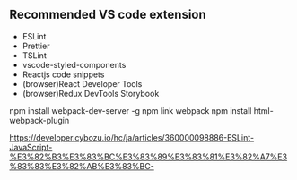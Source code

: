 ## Recommended VS code extension
- ESLint
- Prettier
- TSLint
- vscode-styled-components
- Reactjs code snippets
- (browser)React Developer Tools
- (browser)Redux DevTools
Storybook

npm install webpack-dev-server -g
npm link webpack
npm install html-webpack-plugin

https://developer.cybozu.io/hc/ja/articles/360000098886-ESLint-JavaScript-%E3%82%B3%E3%83%BC%E3%83%89%E3%83%81%E3%82%A7%E3%83%83%E3%82%AB%E3%83%BC-
